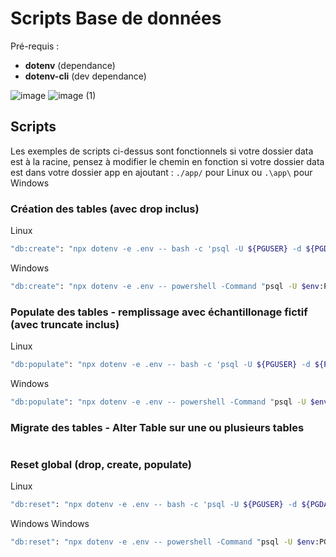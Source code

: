 # Scripts Base de données

Pré-requis :

- **dotenv** (dependance)
- **dotenv-cli** (dev dependance)

![image](https://github.com/user-attachments/assets/75f3bf6d-9c9b-4e7c-801c-ec092ac7843b)
![image (1)](https://github.com/user-attachments/assets/9b80e75e-e6e2-4b7e-ba5a-b0f28ffb9f7b)

## Scripts

Les exemples de scripts ci-dessus sont fonctionnels si votre dossier data est à la racine, pensez à modifier le chemin en fonction si votre dossier data est dans votre dossier app en ajoutant :
`./app/`   pour Linux
ou
`.\app\`   pour Windows

### Création des tables (avec drop inclus)

Linux

```bash
"db:create": "npx dotenv -e .env -- bash -c 'psql -U ${PGUSER} -d ${PGDATABASE} -f data/create_tables.sql'",
```

Windows

```bash
"db:create": "npx dotenv -e .env -- powershell -Command "psql -U $env:PGUSER -d $env:PGDATABASE -f data\create_tables.sql"",
```

### Populate des tables - remplissage avec échantillonage fictif (avec truncate inclus)

Linux

```bash
"db:populate": "npx dotenv -e .env -- bash -c 'psql -U ${PGUSER} -d ${PGDATABASE} -f data/populate_tables.sql'",
```

Windows

```bash
"db:populate": "npx dotenv -e .env -- powershell -Command "psql -U $env:PGUSER -d $env:PGDATABASE -f data\add_to_tables.sql"",
```

### Migrate des tables - Alter Table sur une ou plusieurs tables

```bash

```

### Reset global (drop, create, populate)

Linux

```bash
"db:reset": "npx dotenv -e .env -- bash -c 'psql -U ${PGUSER} -d ${PGDATABASE} -f data/create_tables.sql'; npx dotenv -e .env -- bash -c 'psql -U ${PGUSER} -d ${PGDATABASE} -f data/populate_tables.sql'"
```

Windows
Windows

```bash
"db:reset": "npx dotenv -e .env -- powershell -Command "psql -U $env:PGUSER -d $env:PGDATABASE -f data\create_tables.sql; psql -U $env:PGUSER -d $env:PGDATABASE -f data\add_to_tables.sql""
```

